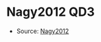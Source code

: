 <a name="material" />

# Nagy2012 QD3
<script type="application/ld+json">
  {
    "@context": "https://schema.org/",
    "@type": "ChemicalSubstance",
    "http://purl.org/dc/terms/conformsTo":
      {
        "@type": "CreativeWork",
        "@id": "https://bioschemas.org/profiles/ChemicalSubstance/0.4-RELEASE/"
      },
    "@id": "https://egonw.github.io/nanowiki/nanowiki129.html#material",
    "name": "Nagy2012 QD3",
    "sameAs": "http://127.0.0.1/mediawiki/index.php/Special:URIResolver/Nagy2012_QD3"
  }
</script>


* Source: [Nagy2012](Nagy2012.md)
